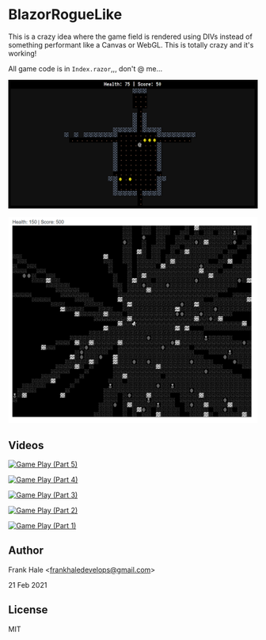 # BlazorRogueLike

This is a crazy idea where the game field is rendered using DIVs instead of
something performant like a Canvas or WebGL. This is totally crazy and it's
working!

All game code is in `Index.razor`,,, don't @ me...

![New](screenshots/new-tileset.png)

![Old](screenshots/demo.png)

## Videos

[![Game Play (Part 5)](https://img.youtube.com/vi/_Nu-_8Opx_M/0.jpg)](https://www.youtube.com/watch?v=_Nu-_8Opx_M)

[![Game Play (Part 4)](https://img.youtube.com/vi/IamPy2GVZ2U/0.jpg)](https://www.youtube.com/watch?v=IamPy2GVZ2U)

[![Game Play (Part 3)](https://img.youtube.com/vi/tgjRUyfhn2s/0.jpg)](https://www.youtube.com/watch?v=tgjRUyfhn2s)

[![Game Play (Part 2)](https://img.youtube.com/vi/7A3VwB2smNE/0.jpg)](https://www.youtube.com/watch?v=7A3VwB2smNE)

[![Game Play (Part 1)](https://img.youtube.com/vi/xezQIAswiIM/0.jpg)](https://www.youtube.com/watch?v=xezQIAswiIM)

## Author

Frank Hale &lt;frankhaledevelops@gmail.com&gt;

21 Feb 2021

## License

MIT